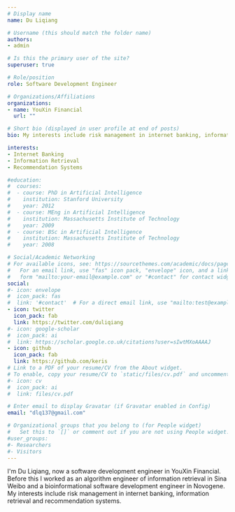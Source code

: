 ```yaml
---
# Display name
name: Du Liqiang

# Username (this should match the folder name)
authors:
- admin

# Is this the primary user of the site?
superuser: true

# Role/position
role: Software Development Engineer

# Organizations/Affiliations
organizations:
- name: YouXin Financial
  url: ""

# Short bio (displayed in user profile at end of posts)
bio: My interests include risk management in internet banking, information retrieval and recommendation systems.

interests:
- Internet Banking
- Information Retrieval
- Recommendation Systems

#education:
#  courses:
#  - course: PhD in Artificial Intelligence
#    institution: Stanford University
#    year: 2012
#  - course: MEng in Artificial Intelligence
#    institution: Massachusetts Institute of Technology
#    year: 2009
#  - course: BSc in Artificial Intelligence
#    institution: Massachusetts Institute of Technology
#    year: 2008

# Social/Academic Networking
# For available icons, see: https://sourcethemes.com/academic/docs/page-builder/#icons
#   For an email link, use "fas" icon pack, "envelope" icon, and a link in the
#   form "mailto:your-email@example.com" or "#contact" for contact widget.
social:
#- icon: envelope
#  icon_pack: fas
#  link: '#contact'  # For a direct email link, use "mailto:test@example.org".
- icon: twitter
  icon_pack: fab
  link: https://twitter.com/duliqiang
#- icon: google-scholar
#  icon_pack: ai
#  link: https://scholar.google.co.uk/citations?user=sIwtMXoAAAAJ
- icon: github
  icon_pack: fab
  link: https://github.com/keris
# Link to a PDF of your resume/CV from the About widget.
# To enable, copy your resume/CV to `static/files/cv.pdf` and uncomment the lines below.
#- icon: cv
#  icon_pack: ai
#  link: files/cv.pdf

# Enter email to display Gravatar (if Gravatar enabled in Config)
email: "dlq137@gmail.com"

# Organizational groups that you belong to (for People widget)
#   Set this to `[]` or comment out if you are not using People widget.
#user_groups:
#- Researchers
#- Visitors
---
```


I'm Du Liqiang, now a software development engineer in YouXin Financial. Before this I worked as an algorithm engineer of information retrieval in Sina Weibo and a bioinformational software development engineer in Novogene. My interests include risk management in internet banking, information retrieval and recommendation systems.
